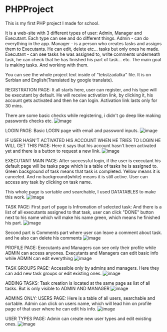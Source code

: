 # PHPProject

This is my first PHP project I made for school.

It is a web-site with 3 different types of user: Admin, Manager and Executant. Each type can see and do different things.
Admin - can do everything in the app.
Manager - is a person who creates tasks and assigns them to Executants. He can edit, delete etc... tasks but only ones he made.
Executant - can see tasks he was assigned to, write comments underneath task, he can check that he has finished his part of task... etc.
The main goal is making tasks. And working with them.

You can see the whole project text inside of "tekstzadatka" file. It is on Serbian and English(Translated by google translate).


REGISTRATION PAGE:
It all starts here, user can register, and his type will be executant by default.
He will receive activation link, by clicking it, his account gets activated and then he can login.
Activation link lasts only for 30 mins.

There are some basic checks while registering, i didn't go deep like making passwords checks etc.
![image](https://github.com/mr-devD/PHPProject/assets/93098789/b809d7ef-5f39-4a11-b61d-a25b63da2618)



LOGIN PAGE:
Basic LOGIN page with email and password inputs.
![image](https://github.com/mr-devD/PHPProject/assets/93098789/643f96af-d37f-4357-b614-e6d74a62e565)

IF USER HASN'T ACTIVATED HIS ACCOUNT WHEN HE TRIES TO LOGIN HE WILL GET THIS PAGE:
Here it says that his account hasn't been activated yet and there is a button to request a new link.
![image](https://github.com/mr-devD/PHPProject/assets/93098789/876f12d3-38f9-4114-b5fc-6bfcd2f2edd2)


EXECUTANT MAIN PAGE:
After successful login, if the user is executant his default page will be tasks page which is a table of tasks he is assigned to.
Green background of task means that task is completed.
Yellow means it is canceled.
And no background(white) means it is still active.
User can access any task by clicking on task name.

This whole page is sortable and searchable, I used DATATABLES to make this work.
![image](https://github.com/mr-devD/PHPProject/assets/93098789/9135caed-0b64-48b2-98c9-83d016c4ad89)

TASK PAGE:
First part of page is Infromation of selected task:
And there is a list of all executants assigned to that task, user can click "DONE" button next to his name which will make his name green, which means he finished his part.
![image](https://github.com/mr-devD/PHPProject/assets/93098789/605a7232-f011-49ad-a11f-9fd491a2378c)

Second part is Comments part where user can leave a comment about task. and he also can delete his comments
![image](https://github.com/mr-devD/PHPProject/assets/93098789/ef1d8c58-6292-485c-8366-736b38101451)

PROFILE PAGE:
Executants and Managers can see only their profile while ADMIN can access anyones.
Executants and Managers can edit basic info while ADMIN can edit everything
![image](https://github.com/mr-devD/PHPProject/assets/93098789/34bf558d-997d-4ad9-ae33-05826543c75d)


TASK GROUPS PAGE:
Accessible only by admins and managers.
Here they can add new task groups or edit existing ones.
![image](https://github.com/mr-devD/PHPProject/assets/93098789/895155d4-71da-4edd-918f-9e16ad7aeaa7)

ADDING TASKS:
Task creation is located at the same page as list of all tasks.
But is only visible to ADMIN AND MANAGER
![image](https://github.com/mr-devD/PHPProject/assets/93098789/7d611b37-57b5-4fe0-9bcb-02402fa07835)

ADMINS ONLY:
USERS PAGE:
Here is a table of all users, searchable and sortable.
Admin can click on users name, which will lead him on profile page of that user where he can edit his info.
![image](https://github.com/mr-devD/PHPProject/assets/93098789/259ac4d1-a9e2-4903-84ee-facb0f770a5e)


USER TYPES PAGE:
Admin can create new user types and edit existing ones.
![image](https://github.com/mr-devD/PHPProject/assets/93098789/40df1498-6c7e-4761-9475-1eaa685d4a16)




